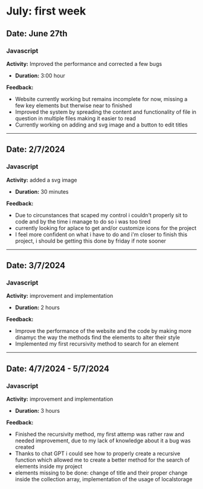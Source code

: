 # July: first week


## Date: June 27th

### Javascript
**Activity:** Improved the performance and corrected a few bugs
- **Duration:** 3:00 hour

**Feedback:**
- Website currently working but remains incomplete for now, missing a few key elements but therwise near to finished
- Improved the system by spreading the content and functionality of file in question in multiple files making it easier to read
- Currently working on adding and svg image and a button to edit titles
---
## Date: 2/7/2024

### Javascript
**Activity:** added a svg image
- **Duration:** 30 minutes

**Feedback:**
- Due to circunstances that scaped my control i couldn't properly sit to code and by the time i manage to do so i was too tired
- currently looking for  aplace to get and/or customize icons for the project
- I feel more confident on what i have to do and i'm closer to finish this project, i should be getting this done by friday if note sooner
---
## Date: 3/7/2024

### Javascript
**Activity:** improvement and implementation
- **Duration:** 2 hours

**Feedback:**
- Improve the performance of the website and the code by making more dinamyc the way the methods find the elements to alter their style
- Implemented my first recursivity method to search for an element
---
## Date: 4/7/2024 - 5/7/2024

### Javascript
**Activity:** improvement and implementation
- **Duration:** 3 hours

**Feedback:**
- Finished the recursivity method, my first attemp was rather raw and needed improvement, due to my lack of knowledge about it a bug was created
- Thanks to chat GPT i could see how to properly create a recursive function which allowed me to create a better method for the search of elements inside my project
- elements missing to be done: change of title and their proper change inside the collection array, implementation of the usage of localstorage

